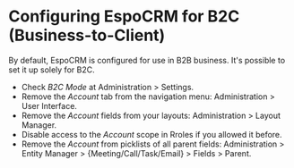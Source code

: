 # Configuring EspoCRM for B2C (Business-to-Client)

By default, EspoCRM is configured for use in B2B business. It's possible to set it up solely for B2C.

* Check *B2C Mode* at Administration > Settings.
* Remove the *Account* tab from the navigation menu: Administration > User Interface.
* Remove the *Account* fields from your layouts: Administration > Layout Manager.
* Disable access to the *Account* scope in Rroles if you allowed it before.
* Remove the *Account* from picklists of all parent fields: Administration > Entity Manager > {Meeting/Call/Task/Email} > Fields > Parent.
